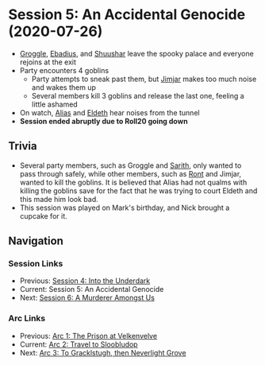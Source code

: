 # Session 5: An Accidental Genocide (2020-07-26)
* [Groggle](../../characters/pcs/groggle.md), [Ebadius](../../characters/pcs/ebadius.md), and [Shuushar](../../characters/party/shuushar.md) leave the spooky palace and everyone rejoins at the exit
* Party encounters 4 goblins
    * Party attempts to sneak past them, but [Jimjar](../../characters/party/jimjar.md) makes too much noise and wakes them up
    * Several members kill 3 goblins and release the last one, feeling a little ashamed
* On watch, [Alias](../../characters/pcs/alias.md) and [Eldeth](../../characters/party/eldeth.md) hear noises from the tunnel
* **Session ended abruptly due to Roll20 going down**

## Trivia
* Several party members, such as Groggle and [Sarith](../../characters/party/sarith.md), only wanted to pass through safely, while other members, such as [Ront](../../characters/party/ront.md) and Jimjar, wanted to kill the goblins. It is believed that Alias had not qualms with killing the goblins save for the fact that he was trying to court Eldeth and this made him look bad.
* This session was played on Mark's birthday, and Nick brought a cupcake for it.

## Navigation
### Session Links
* Previous: [Session 4: Into the Underdark](session04-2020-07-12.md)
* Current: Session 5: An Accidental Genocide
* Next: [Session 6: A Murderer Amongst Us](session06-2020-08-16.md)

### Arc Links
* Previous: [Arc 1: The Prison at Velkenvelve](../arc01/info.md)
* Current: [Arc 2: Travel to Sloobludop](info.md)
* Next: [Arc 3: To Gracklstugh, then Neverlight Grove](../arc03/info.md)
